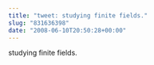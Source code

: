 ```yaml
---
title: "tweet: studying finite fields."
slug: "831636398"
date: "2008-06-10T20:50:28+00:00"
---
```

studying finite fields.